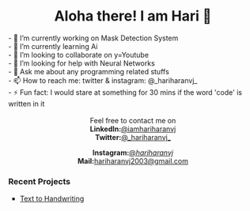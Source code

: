 <center><h1> Aloha there! I am Hari 👋</h1></center>

<!--
**iamhariharanvj/iamhariharanvj** is a ✨ _special_ ✨ repository because its `README.md` (this file) appears on your GitHub profile.

Here are some ideas to get you started:-->
<div>
- 🔭 I’m currently working on Mask Detection System<br>
- 🌱 I’m currently learning Ai<br>
- 👯 I’m looking to collaborate on y=Youtube<br>
- 🤔 I’m looking for help with Neural Networks<br>
- 💬 Ask me about any programming related stuffs<br>
- 📫 How to reach me: twitter & instagram: @_hariharanvj_<br>
- ⚡ Fun fact: I would stare at something for 30 mins if the word 'code' is written in it<br><br>

  <center>Feel free to contact me on <br>
  <b>LinkedIn:</b><a href='www.linkedin.com/in/iamhariharanvj'>@iamhariharanvj</a><br>
  <b>Twitter:</b><a href='https://twitter.com/_hariharanvj_'>@_hariharanvj_</a><br>

  <b>Instagram:</b><a href='https://www.instagram.com/_hariharanvj_/'>@_hariharanvj_</a><br>
    <b>Mail:</b><a href = 'https://mail.google.com/mail/u/0/?fs=1&to=hariharanvj2003@gmail.com&tf=cm'>hariharanvj2003@gmail.com</a>
    

  
</div>
<h3>Recent Projects</h3>
<ul type='square'>
  <li><a href = 'https://github.com/iamhariharanvj/Text-to-HandWriting'>Text to Handwriting</li>
</ul>

